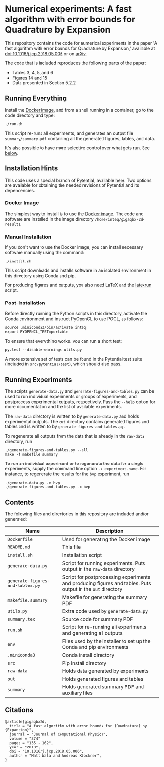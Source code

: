 # Numerical experiments: A fast algorithm with error bounds for Quadrature by Expansion

This repository contains the code for numerical experiments in the paper 'A fast
algorithm with error bounds for Quadrature by Expansion,' available at
[doi:10.1016/j.jcp.2018.05.006](https://doi.org/10.1016/j.jcp.2018.05.006) or on
[arXiv](https://arxiv.org/abs/1801.04070).

The code that is included reproduces the following parts of the paper:

* Tables 3, 4, 5, and 6
* Figures 14 and 15
* Data presented in Section 5.2.2

## Running Everything

Install the [Docker image](#docker-image), and from a shell running in a
container, go to the code directory and type:
```
./run.sh
```
This script re-runs all experiments, and generates an output file
`summary/summary.pdf` containing all the generated figures, tables, and
data.

It's also possible to have more selective control over what gets run. See
[below](#running-experiments).

## Installation Hints

This code uses a special branch of
[Pytential](https://github.com/inducer/pytential), available
[here](https://github.com/mattwala/pytential/tree/fix-cost-model-for-2d-paper-code-v2).
Two options are available for obtaining the needed revisions of Pytential and
its dependencies.

### Docker Image

The simplest way to install is to use the
[Docker image](https://doi.org/10.5281/zenodo.3483367). The code
and software are installed in the image directory
`/home/inteq/gigaqbx-2d-results`.

### Manual Installation

If you don't want to use the Docker image, you can install necessary software
manually using the command:
```
./install.sh
```
This script downloads and installs software in an isolated environment in this
directory using Conda and pip.

For producing figures and outputs, you also need LaTeX and the
[latexrun](https://github.com/aclements/latexrun) script.

### Post-Installation

Before directly running the Python scripts in this directory, activate the
Conda environment and instruct PyOpenCL to use POCL, as follows:
```
source .miniconda3/bin/activate inteq
export PYOPENCL_TEST=portable
```

To ensure that everything works, you can run a short test:
```
py.test --disable-warnings utils.py
```

A more extensive set of tests can be found in the Pytential test suite (included
in `src/pytential/test`), which should also pass.

## Running Experiments

The scripts `generate-data.py` and `generate-figures-and-tables.py` can be used
to run individual experiments or groups of experiments, and postprocess
experimental outputs, respectively. Pass the `--help` option for more
documentation and the list of available experiments.

The `raw-data` directory is written to by `generate-data.py` and holds
experimental outputs. The `out` directory contains generated figures and tables
and is written to by `generate-figures-and-tables.py`.

To regenerate all outputs from the data that is already in the `raw-data`
directory, run

```
./generate-figures-and-tables.py --all
make -f makefile.summary
```

To run an individual experiment or to regenerate the data for a single
experiments, supply the command line option `-x experiment-name`. For instance, to
regenerate the results for the `bvp` experiment, run

```
./generate-data.py -x bvp
./generate-figures-and-tables.py -x bvp
```

## Contents

The following files and directories in this repository are included and/or
generated:

| Name | Description |
|----------------------------------|------------------------------------------------------------------------------------------------------------|
| `Dockerfile` | Used for generating the Docker image |
| `README.md` | This file |
| `install.sh` | Installation script |
| `generate-data.py` | Script for running experiments. Puts output in the `raw-data` directory |
| `generate-figures-and-tables.py` | Script for postprocessing experiments and producing figures and tables. Puts output in the `out` directory |
| `makefile.summary` | Makefile for generating the summary PDF |
| `utils.py` | Extra code used by `generate-data.py` |
| `summary.tex` | Source code for summary PDF |
| `run.sh` | Script for re-running all experiments and generating all outputs |
| `env` | Files used by the installer to set up the Conda and pip environments |
| `.miniconda3` | Conda install directory |
| `src` | Pip install directory |
| `raw-data` | Holds data generated by experiments |
| `out` | Holds generated figures and tables |
| `summary` | Holds generated summary PDF and auxiliary files |

## Citations

```
@article{gigaqbx2d,
  title = "A fast algorithm with error bounds for {Quadrature} by {Expansion}",
  journal = "Journal of Computational Physics",
  volume = "374",
  pages = "135 - 162",
  year = "2018",
  doi = "10.1016/j.jcp.2018.05.006",
  author = "Matt Wala and Andreas Klöckner",
}
```
